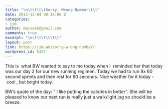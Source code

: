 ```yaml
---
title: "\n\t\t\t\tSorry, Wrong Number\t\t"
date: 2013-12-04 00:18:00 Z
categories:
- jim
author: macseek@gmail.com
comments: true
excerpt: "\n\t\t\t\t\t\t"
layout: post
link: https://jim.am/sorry-wrong-number/
wordpress_id: 5157
---
```


This is  what BW wanted to say to me today when I  reminded her that today was our day 2 for our new running regimen. Today we had to run 8x 60 second sprints and then rest for 90 seconds. Nice weather for it today -  cool , but bright today.




BW’s quote of the day: “ I like putting the calories in better”. She will be pleased to know our next run is really just a walk/light jog so should be a breeze.




 


		
